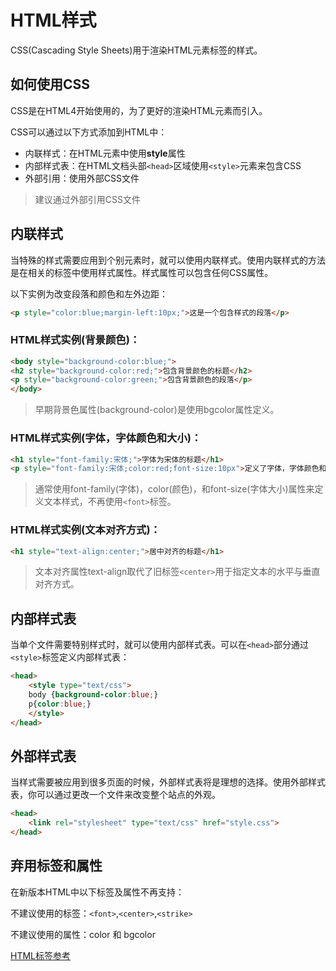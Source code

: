 # HTML样式

CSS(Cascading Style Sheets)用于渲染HTML元素标签的样式。

## 如何使用CSS

CSS是在HTML4开始使用的，为了更好的渲染HTML元素而引入。  

CSS可以通过以下方式添加到HTML中：

- 内联样式：在HTML元素中使用**style**属性
- 内部样式表：在HTML文档头部`<head>`区域使用`<style>`元素来包含CSS
- 外部引用：使用外部CSS文件

> 建议通过外部引用CSS文件

## 内联样式

当特殊的样式需要应用到个别元素时，就可以使用内联样式。使用内联样式的方法是在相关的标签中使用样式属性。样式属性可以包含任何CSS属性。

以下实例为改变段落和颜色和左外边距：

```html
<p style="color:blue;margin-left:10px;">这是一个包含样式的段落</p>

```

### HTML样式实例(背景颜色)：

```html
<body style="background-color:blue;">
<h2 style="background-color:red;">包含背景颜色的标题</h2>
<p style="background-color:green;">包含背景颜色的段落</p>
</body>
```
> 早期背景色属性(background-color)是使用bgcolor属性定义。

### HTML样式实例(字体，字体颜色和大小)：

```html
<h1 style="font-family:宋体;">字体为宋体的标题</h1>
<p style="font-family:宋体;color:red;font-size:10px">定义了字体，字体颜色和大小的段落</p>
```
> 通常使用font-family(字体)，color(颜色)，和font-size(字体大小)属性来定义文本样式，不再使用`<font>`标签。

### HTML样式实例(文本对齐方式)：

```html
<h1 style="text-align:center;">居中对齐的标题</h1>
```
> 文本对齐属性text-align取代了旧标签`<center>`用于指定文本的水平与垂直对齐方式。

## 内部样式表

当单个文件需要特别样式时，就可以使用内部样式表。可以在`<head>`部分通过`<style>`标签定义内部样式表：

```html
<head>
    <style type="text/css">
    body {background-color:blue;}
    p{color:blue;}
    </style>
</head>    
```

## 外部样式表

当样式需要被应用到很多页面的时候，外部样式表将是理想的选择。使用外部样式表，你可以通过更改一个文件来改变整个站点的外观。

```html
<head>
    <link rel="stylesheet" type="text/css" href="style.css">
</head>
```

## 弃用标签和属性

在新版本HTML中以下标签及属性不再支持：

不建议使用的标签：`<font>`,`<center>`,`<strike>`

不建议使用的属性：color 和 bgcolor

[HTML标签参考](./99.HTML标签参考.md)
